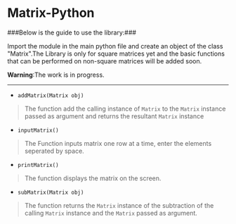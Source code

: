 # Matrix-Python #

###Below is the guide to use the library:###

Import the module in the main python file and create an object of the class "Matrix".The Library is only for square matrices yet and the basic functions that can be performed on non-square matrices will be added soon.

**Warning**:The work is in progress.
- - - -

* `addMatrix(Matrix obj)`
>The function add the calling instance of `Matrix` to the `Matrix` instance passed as argument and returns the resultant `Matrix` instance

* `inputMatrix()`
>The Function inputs matrix one row at a time, enter the elements seperated by space.

* `printMatrix()`
>The function displays the matrix on the screen.

* `subMatrix(Matrix obj)`
>The function returns the `Matrix` instance of the subtraction of the calling `Matrix` instance and the `Matrix` passed as argument.
